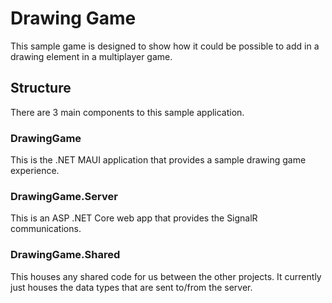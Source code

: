 # Drawing Game

This sample game is designed to show how it could be possible to add in a drawing element in a multiplayer game.

## Structure

There are 3 main components to this sample application.

### DrawingGame

This is the .NET MAUI application that provides a sample drawing game experience.

### DrawingGame.Server

This is an ASP .NET Core web app that provides the SignalR communications.

### DrawingGame.Shared

This houses any shared code for us between the other projects. It currently just houses the data types that are sent to/from the server.